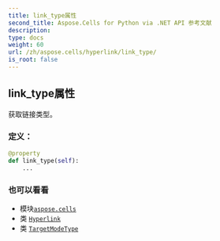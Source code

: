 ```yaml
---
title: link_type属性
second_title: Aspose.Cells for Python via .NET API 参考文献
description:
type: docs
weight: 60
url: /zh/aspose.cells/hyperlink/link_type/
is_root: false
---
```

## link_type属性

获取链接类型。
### 定义：
```python
@property
def link_type(self):
    ...
```

### 也可以看看
* 模块[`aspose.cells`](../../)
* 类 [`Hyperlink`](/cells/python-net/zh/aspose.cells/hyperlink)
* 类 [`TargetModeType`](/cells/python-net/zh/aspose.cells/targetmodetype)
